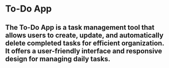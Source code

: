 <h1>To-Do App</h1>

## The To-Do App is a task management tool that allows users to create, update, and automatically delete completed tasks for efficient organization. It offers a user-friendly interface and responsive design for managing daily tasks.
